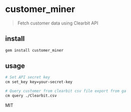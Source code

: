 # customer_miner
> Fetch customer data using Clearbit API

## install

```sh
gem install customer_miner
```

## usage
```sh
# Set API secret key
cm set_key key=your-secret-key

# Query customer from clearbit csv file export from ga
cm query ./Clearbit.csv
```

MIT